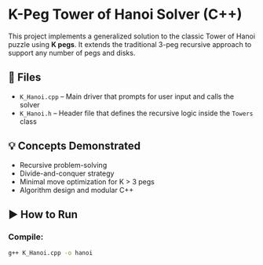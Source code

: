 # K-Peg Tower of Hanoi Solver (C++)

This project implements a generalized solution to the classic Tower of Hanoi puzzle using **K pegs**. It extends the traditional 3-peg recursive approach to support any number of pegs and disks.

## 📄 Files
- `K_Hanoi.cpp` – Main driver that prompts for user input and calls the solver
- `K_Hanoi.h` – Header file that defines the recursive logic inside the `Towers` class

## 💡 Concepts Demonstrated
- Recursive problem-solving
- Divide-and-conquer strategy
- Minimal move optimization for K > 3 pegs
- Algorithm design and modular C++

## ▶️ How to Run

### Compile:
```bash
g++ K_Hanoi.cpp -o hanoi
